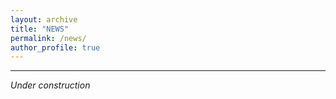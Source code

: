 ```yaml
---
layout: archive
title: "NEWS"
permalink: /news/
author_profile: true
---
```

<style> body {text-align: justify} </style> <!-- Justify text. -->

------

*Under construction*

